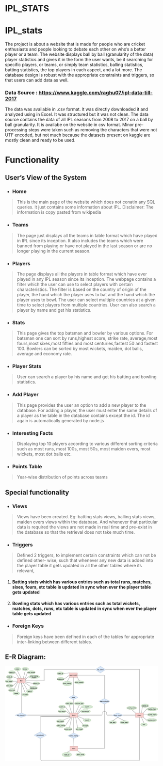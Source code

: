 # IPL_STATS
# IPL_stats
The project is about a website that is made for people who are cricket enthusiasts and people looking to debate each other on who’s a better player or a team. The website displays ball by ball (granularity of the data) player statistics and gives it in the form the user wants, be it searching for specific players, or teams, or simply team statistics, balling statistics, batting statistics, the top players in each aspect, and a lot more. The database design is robust with the appropriate constraints and triggers, so that users can add data as well.

### Data Source : https://www.kaggle.com/raghu07/ipl-data-till-2017

The data was available in .csv format. It was directly downloaded it and analyzed using in Excel. It was structured but it was not clean.
The data source contains the data of all IPL seasons from 2008 to 2017 on a ball by ball granularity. It is availabe on the website in csv format. Minor pre-processing steps were taken such as removing the characters that were not UTF encoded, but not much because the datasets present on kaggle are mostly clean and ready to be used.

# Functionality 
## User’s View of the System
* ### Home
> This is the main page of the website which does not conatin any SQL queries. It just contains some information about IPL. Disclaimer: The information is copy pasted from wikipedia
* ### Teams
> The page just displays all the teams in table format which have played in IPL since its inception. It also includes the teams which were banned from playing or have not played in the last season or are no longer playing in the current season.
* ### Players
> The page displays all the players in table format which have ever played in any IPL season since its inception. The webpage contains a filter which the user can use to select players with certain characteristics. The filter is based on the country of origin of the player, the hand which the player uses to bat and the hand which the player uses to bowl. The user can select multiple countries at a given time to select players from multiple countries. User can also search a player by name and get his statistics.
* ### Stats
> This page gives the top batsman and bowler by various options. For batsman one can sort by runs,highest score, strike rate, average,most fours,most sixes,most fifties and most centuries,fastest 50 and fastest 100. Bowlers can be sorted by most wickets, maiden, dot balls, average and economy rate.
* ### Player Stats
> User can search a player by his name and get his batting and bowling statistics.
* ### Add Player
> This page provides the user an option to add a new player to the database. For adding a player, the user must enter the same details of a player as the table in the database contains except the id. The id again is automatically generated by node.js
* ### Interesting Facts
> Displaying top 10 players according to various different sorting criteria such as most runs, most 100s, most 50s, most maiden overs, most wickets, most dot balls etc.
* ### Points Table
> Year-wise distribution of points across teams

## Special functionality
* ### Views
> Views have been created. Eg: batting stats views, balling stats views, maiden overs views within the database. And whenever that particular data is required the views are not made in real time and pre-exist in the database so that the retrieval does not take much time.
* ### Triggers 
> Defined 2 triggers, to implement certain constraints which can not be defined other- wise, such that whenever any new data is added into the player table it gets updated in all the other tables where its relevant,
1) #### Batting stats which has various entries such as total runs, matches, sixes, fours, etc table is updated in sync when ever the player table gets updated
2) #### Bowling stats which has various entries such as total wickets, matches, dots, runs, etc table is updated in sync when ever the player table gets updated
* ### Foreign Keys
> Foreign keys have been defined in each of the tables for appropriate inter-linking between different tables.

## E-R Diagram:
 ![E-R Diagram](https://github.com/vinayak1998/IPL_stats/blob/master/Project/ER-diagram.jpeg)


